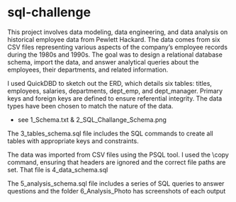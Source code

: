 # sql-challenge

This project involves data modeling, data engineering, and data analysis on historical employee data from Pewlett Hackard. The data comes from six CSV files representing various aspects of the company’s employee records during the 1980s and 1990s. The goal was to design a relational database schema, import the data, and answer analytical queries about the employees, their departments, and related information.

I used QuickDBD to sketch out the ERD, which details six tables: titles, employees, salaries, departments, dept_emp, and dept_manager.
Primary keys and foreign keys are defined to ensure referential integrity.
The data types have been chosen to match the nature of the data.
- see 1_Schema.txt & 2_SQL_Challange_Schema.png

The 3_tables_schema.sql file includes the SQL commands to create all tables with appropriate keys and constraints.

The data was imported from CSV files using the PSQL tool. I used the \copy command, ensuring that headers are ignored and the correct file paths are set. That file is 4_data_schema.sql

The 5_analysis_schema.sql file includes a series of SQL queries to answer questions and the folder 6_Analysis_Photo has screenshots of each output
